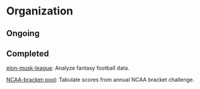 # Organization
## **Ongoing**

## **Completed**
[elon-musk-league](../elon-musk-league): Analyze fantasy football data. 

[NCAA-bracket-pool](../NCAA-bracket-pool): Tabulate scores from annual NCAA bracket challenge. 
